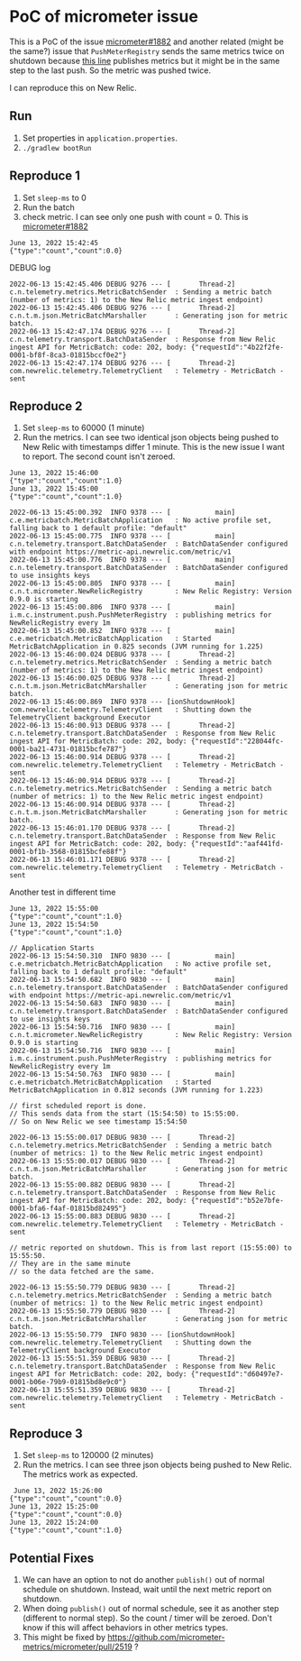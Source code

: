 # PoC of micrometer issue

This is a PoC of the issue [micrometer#1882](https://github.com/micrometer-metrics/micrometer/issues/1882) and another related (might be the same?) issue that `PushMeterRegistry` sends the same metrics twice on shutdown because [this line](https://github.com/micrometer-metrics/micrometer/blob/main/micrometer-core/src/main/java/io/micrometer/core/instrument/push/PushMeterRegistry.java#L96) publishes metrics but it might be in the same step to the last push. So the metric was pushed twice.

I can reproduce this on New Relic. 

## Run

1. Set properties in `application.properties`.
2. `./gradlew bootRun`

## Reproduce 1

1. Set `sleep-ms` to 0
2. Run the batch
3. check metric. I can see only one push with count = 0. This is [micrometer#1882](https://github.com/micrometer-metrics/micrometer/issues/1882)

```
June 13, 2022 15:42:45
{"type":"count","count":0.0}
```

DEBUG log
```
2022-06-13 15:42:45.406 DEBUG 9276 --- [       Thread-2] c.n.telemetry.metrics.MetricBatchSender  : Sending a metric batch (number of metrics: 1) to the New Relic metric ingest endpoint)
2022-06-13 15:42:45.406 DEBUG 9276 --- [       Thread-2] c.n.t.m.json.MetricBatchMarshaller       : Generating json for metric batch.
2022-06-13 15:42:47.174 DEBUG 9276 --- [       Thread-2] c.n.telemetry.transport.BatchDataSender  : Response from New Relic ingest API for MetricBatch: code: 202, body: {"requestId":"4b22f2fe-0001-bf8f-8ca3-01815bccf0e2"}
2022-06-13 15:42:47.174 DEBUG 9276 --- [       Thread-2] com.newrelic.telemetry.TelemetryClient   : Telemetry - MetricBatch - sent
```

## Reproduce 2

1. Set `sleep-ms` to 60000 (1 minute)
2. Run the metrics. I can see two identical json objects being pushed to New Relic with timestamps differ 1 minute. This is the new issue I want to report. The second count isn't zeroed.
 
```
June 13, 2022 15:46:00
{"type":"count","count":1.0}
June 13, 2022 15:45:00
{"type":"count","count":1.0}
```

```
2022-06-13 15:45:00.392  INFO 9378 --- [           main] c.e.metricbatch.MetricBatchApplication   : No active profile set, falling back to 1 default profile: "default"
2022-06-13 15:45:00.775  INFO 9378 --- [           main] c.n.telemetry.transport.BatchDataSender  : BatchDataSender configured with endpoint https://metric-api.newrelic.com/metric/v1
2022-06-13 15:45:00.776  INFO 9378 --- [           main] c.n.telemetry.transport.BatchDataSender  : BatchDataSender configured to use insights keys
2022-06-13 15:45:00.805  INFO 9378 --- [           main] c.n.t.micrometer.NewRelicRegistry        : New Relic Registry: Version 0.9.0 is starting
2022-06-13 15:45:00.806  INFO 9378 --- [           main] i.m.c.instrument.push.PushMeterRegistry  : publishing metrics for NewRelicRegistry every 1m
2022-06-13 15:45:00.852  INFO 9378 --- [           main] c.e.metricbatch.MetricBatchApplication   : Started MetricBatchApplication in 0.825 seconds (JVM running for 1.225)
2022-06-13 15:46:00.024 DEBUG 9378 --- [       Thread-2] c.n.telemetry.metrics.MetricBatchSender  : Sending a metric batch (number of metrics: 1) to the New Relic metric ingest endpoint)
2022-06-13 15:46:00.025 DEBUG 9378 --- [       Thread-2] c.n.t.m.json.MetricBatchMarshaller       : Generating json for metric batch.
2022-06-13 15:46:00.869  INFO 9378 --- [ionShutdownHook] com.newrelic.telemetry.TelemetryClient   : Shutting down the TelemetryClient background Executor
2022-06-13 15:46:00.913 DEBUG 9378 --- [       Thread-2] c.n.telemetry.transport.BatchDataSender  : Response from New Relic ingest API for MetricBatch: code: 202, body: {"requestId":"228044fc-0001-ba21-4731-01815bcfe787"}
2022-06-13 15:46:00.914 DEBUG 9378 --- [       Thread-2] com.newrelic.telemetry.TelemetryClient   : Telemetry - MetricBatch - sent
2022-06-13 15:46:00.914 DEBUG 9378 --- [       Thread-2] c.n.telemetry.metrics.MetricBatchSender  : Sending a metric batch (number of metrics: 1) to the New Relic metric ingest endpoint)
2022-06-13 15:46:00.914 DEBUG 9378 --- [       Thread-2] c.n.t.m.json.MetricBatchMarshaller       : Generating json for metric batch.
2022-06-13 15:46:01.170 DEBUG 9378 --- [       Thread-2] c.n.telemetry.transport.BatchDataSender  : Response from New Relic ingest API for MetricBatch: code: 202, body: {"requestId":"aaf441fd-0001-bf1b-3568-01815bcfe88f"}
2022-06-13 15:46:01.171 DEBUG 9378 --- [       Thread-2] com.newrelic.telemetry.TelemetryClient   : Telemetry - MetricBatch - sent
```

Another test in different time

```
June 13, 2022 15:55:00
{"type":"count","count":1.0}
June 13, 2022 15:54:50
{"type":"count","count":1.0}
```

```
// Application Starts
2022-06-13 15:54:50.310  INFO 9830 --- [           main] c.e.metricbatch.MetricBatchApplication   : No active profile set, falling back to 1 default profile: "default"
2022-06-13 15:54:50.682  INFO 9830 --- [           main] c.n.telemetry.transport.BatchDataSender  : BatchDataSender configured with endpoint https://metric-api.newrelic.com/metric/v1
2022-06-13 15:54:50.683  INFO 9830 --- [           main] c.n.telemetry.transport.BatchDataSender  : BatchDataSender configured to use insights keys
2022-06-13 15:54:50.716  INFO 9830 --- [           main] c.n.t.micrometer.NewRelicRegistry        : New Relic Registry: Version 0.9.0 is starting
2022-06-13 15:54:50.716  INFO 9830 --- [           main] i.m.c.instrument.push.PushMeterRegistry  : publishing metrics for NewRelicRegistry every 1m
2022-06-13 15:54:50.763  INFO 9830 --- [           main] c.e.metricbatch.MetricBatchApplication   : Started MetricBatchApplication in 0.812 seconds (JVM running for 1.223)

// first scheduled report is done. 
// This sends data from the start (15:54:50) to 15:55:00.
// So on New Relic we see timestamp 15:54:50

2022-06-13 15:55:00.017 DEBUG 9830 --- [       Thread-2] c.n.telemetry.metrics.MetricBatchSender  : Sending a metric batch (number of metrics: 1) to the New Relic metric ingest endpoint)
2022-06-13 15:55:00.017 DEBUG 9830 --- [       Thread-2] c.n.t.m.json.MetricBatchMarshaller       : Generating json for metric batch.
2022-06-13 15:55:00.882 DEBUG 9830 --- [       Thread-2] c.n.telemetry.transport.BatchDataSender  : Response from New Relic ingest API for MetricBatch: code: 202, body: {"requestId":"b52e7bfe-0001-bfa6-f4af-01815bd82495"}
2022-06-13 15:55:00.883 DEBUG 9830 --- [       Thread-2] com.newrelic.telemetry.TelemetryClient   : Telemetry - MetricBatch - sent

// metric reported on shutdown. This is from last report (15:55:00) to 15:55:50. 
// They are in the same minute
// so the data fetched are the same.

2022-06-13 15:55:50.779 DEBUG 9830 --- [       Thread-2] c.n.telemetry.metrics.MetricBatchSender  : Sending a metric batch (number of metrics: 1) to the New Relic metric ingest endpoint)
2022-06-13 15:55:50.779 DEBUG 9830 --- [       Thread-2] c.n.t.m.json.MetricBatchMarshaller       : Generating json for metric batch.
2022-06-13 15:55:50.779  INFO 9830 --- [ionShutdownHook] com.newrelic.telemetry.TelemetryClient   : Shutting down the TelemetryClient background Executor
2022-06-13 15:55:51.359 DEBUG 9830 --- [       Thread-2] c.n.telemetry.transport.BatchDataSender  : Response from New Relic ingest API for MetricBatch: code: 202, body: {"requestId":"d60497e7-0001-b06e-79b9-01815bd8e9c0"}
2022-06-13 15:55:51.359 DEBUG 9830 --- [       Thread-2] com.newrelic.telemetry.TelemetryClient   : Telemetry - MetricBatch - sent
```


## Reproduce 3

1. Set `sleep-ms` to 120000 (2 minutes)
2. Run the metrics. I can see three json objects being pushed to New Relic. The metrics work as expected.

```
 June 13, 2022 15:26:00
{"type":"count","count":0.0}
June 13, 2022 15:25:00
{"type":"count","count":0.0}
June 13, 2022 15:24:00
{"type":"count","count":1.0}
```

## Potential Fixes
1. We can have an option to not do another `publish()` out of normal schedule on shutdown. Instead, wait until the next metric report on shutdown.
2. When doing `publish()` out of normal schedule, see it as another step (different to normal step). So the count / timer will be zeroed. Don't know if this will affect behaviors in other metrics types.
3. This might be fixed by https://github.com/micrometer-metrics/micrometer/pull/2519 ?
